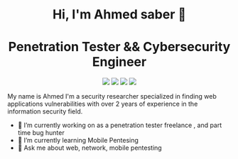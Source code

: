 <h1 align="center">Hi, I'm Ahmed saber 👋</h1>
<h1 align="center">Penetration Tester && Cybersecurity Engineer</h1>

<p align="center">
    <a href="https://twitter.com/Ahmed_saber_11"><img src="https://img.shields.io/badge/twitter-%231FA1F1?style=flat&logo=twitter&logoColor=white"/></a>
    <a href="https://www.linkedin.com/in/ahmed-saber-20"><img src="https://img.shields.io/badge/linkedin-%230177B5?style=flat&logo=linkedin&logoColor=white"/></a>
    <a href="https://www.youtube.com/channel/UCDUEFf1srDkHZizCG6j4V5Q"><img src="https://img.shields.io/badge/youtube-%23FF0000?style=flat&logo=youtube&logoColor=white"/></a>
    <a href="https://www.instagram.com/0x0hunter/"><img src="https://img.shields.io/badge/instagram-%23E4415F?style=flat&logo=instagram&logoColor=white"/></a>
  </p>
  
  
  My name is Ahmed I'm a security researcher specialized in finding web applications vulnerabilities with over 2 years of experience in the information security field.

- 🔭 I’m currently working on as a penetration tester freelance , and part time bug hunter
- 🌱 I’m currently learning Mobile Pentesing
- 💬 Ask me about web, network, mobile pentesting
